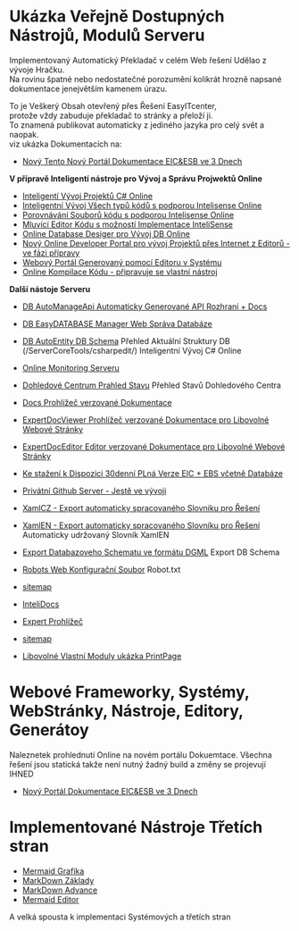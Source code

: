 ﻿# Ukázka Veřejně Dostupných Nástrojů, Modulů Serveru    
Implementovaný Automatický Překladač v celém Web řešení Udělao z vývoje Hračku.   
Na rovinu špatné nebo nedostatečné porozumění kolikrát hrozně napsané dokumentace jenejvětším kamenem úrazu.  

To je Veškerý Obsah otevřený přes Řešení EasyITcenter,   
protože vždy zabuduje překladač to stránky a přeloží ji.    
To znamená publikovat automaticky z jediného jazyka pro celý svět a naopak.  
viz ukázka Dokumentacích na:   
* [Nový Tento Nový Portál Dokumentace EIC&ESB ve 3 Dnech](/)   


**V přípravě Inteligentí nástroje pro Vývoj a Správu Projwektů Online**   
* [Inteligentí Vývoj Projektů C# Online](/ServerCoreTools/csharpedit/)    
* [Inteligentní Vývoj Všech typů kódů s podporou Intelisense Online](/ServerCoreTools/monaco)  
* [Porovnávání Souborů kódu s podporou Intelisense Online](/ServerCoreTools/monaco/indexdiff.html)  
* [Mluvící Editor Kódu s možností Implementace InteliSense](/ServerCoreTools/monacospeech/)  
* [Online Database Desiger pro Vývoj DB Online](/ServerCoreTools/sqldesigner/)  
* [Nový Online Developer Portal pro vývoj Projektů přes Internet z Editorů - ve fázi přípravy](/server-provider/DeveloperBoard/Ideas/Template)  
* [Webový Portál Generovaný pomocí Editoru v Systému](/server-provider/DeveloperBoard/Ideas/Template)  
* [Online Kompilace Kódu - připravuje se vlastní nástroj](/ServerCoreTools/ExternalServices/csharponline.html)  

**Další nástoje Serveru**   
* [DB AutoManageApi Automaticky Generované API Rozhraní + Docs](/AdminApiDocs) 
* [DB EasyDATABASE Manager Web Správa Databáze](/EasyData)
* [DB AutoEntity DB Schema](/DBEntitySchema) Přehled Aktuální Struktury DB
(/ServerCoreTools/csharpedit/) Inteligentní Vývoj C# Online

* [Online Monitoring Serveru](/ServerCoreTools/wsservermonitor.html)  
* [Dohledové Centrum Prahled Stavu](/ServerHealthService) Přehled Stavů Dohledového Centra
* [Docs Prohlížeč verzované Dokumentace](/Docs)
* [ExpertDocViewer Prohlížeč verzované Dokumentace pro Libovolné Webové Stránky](/server-doc/expertdoc-viewer/)
* [ExpertDocEditor Editor verzované Dokumentace pro Libovolné Webové Stránky](/server-doc/expertdoc-editor/)
* [Ke stažení k Dispozici 30denní PLná Verze EIC + EBS včetně Databáze ](/Downloads)
* [Privátní Github Server - Jestě ve vývoji ](/Github)
* [XamlCZ - Export automaticky spracovaného Slovníku pro Řešení](/ServerCoreExport/XamlCz)
* [XamlEN - Export automaticky spracovaného Slovníku pro Řešení](/ServerCoreExport/XamlEn) Automaticky udržovaný Slovník XamlEN
* [Export Databazoveho Schematu ve formátu DGML](/ServerDbDgmlSchema/dgml) Export DB Schema
* [Robots Web Konfigurační Soubor](/robots.txt) Robot.txt
* [sitemap](/sitemap.xml/webpages) 
* [InteliDocs](/server-doc/md-book/book/) 
* [Expert Prohlížeč](/server-doc/expertdoc-viewer/) 
* [sitemap](/sitemap.xml) 
* [Libovolné Vlastní Moduly ukázka PrintPage](/PrintPageModuleList)


# Webové Frameworky, Systémy, WebStránky, Nástroje, Editory, Generátoy
Naleznetek prohlednutí Online na novém portálu Dokuemtace.
Všechna řešení jsou statická takže není nutný žadný build a změny se projevují IHNED
* [Nový Portál Dokumentace EIC&ESB ve 3 Dnech](/EIC&ESBdocs/CodeDocs)  


# **Implementované Nástroje Třetích stran**   

* [Mermaid Grafika](https://mermaid.js.org/intro/) 
* [MarkDown Základy](https://www.markdownguide.org/basic-syntax/) 
* [MarkDown Advance](https://www.markdownguide.org/extended-syntax/) 
* [Mermaid Editor](https://mermaid.live/) 

A velká spousta k implementaci Systémových a třetích stran   

